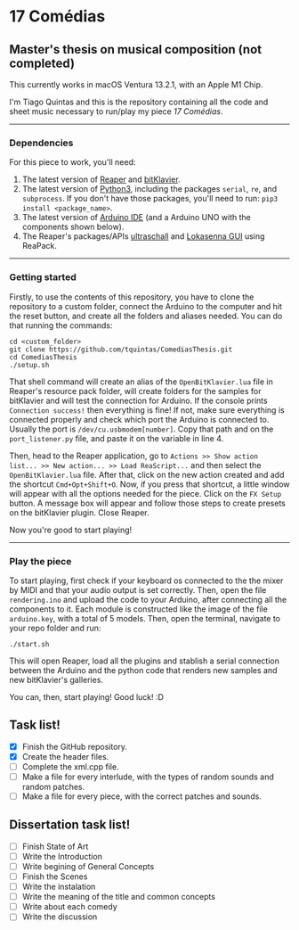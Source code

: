 # 17 Comédias
## Master's thesis on musical composition (not completed)
This currently works in macOS Ventura 13.2.1, with an Apple M1 Chip.

I'm Tiago Quintas and this is the repository containing all the code and sheet music necessary to run/play my piece _17 Comédias_.

---

### Dependencies
For this piece to work, you'll need:
1. The latest version of [Reaper](https://www.reaper.fm) and [bitKlavier](https://bitklavier.com).
2. The latest version of [Python3](https://www.python.org), including the packages ``serial``, ``re``, and ``subprocess``. If you don't have those packages, you'll need to run: ``pip3 install <package_name>``.
3. The latest version of [Arduino IDE](https://www.arduino.cc/en/software) (and a Arduino UNO with the components shown below).
4. The Reaper's packages/APIs [ultraschall](https://ultraschall.fm/api/) and [Lokasenna GUI](https://jalovatt.github.io/scythe/#/) using ReaPack.

---

### Getting started
Firstly, to use the contents of this repository, you have to clone the repository to a custom folder, connect the Arduino to the computer and hit the reset button, and create all the folders and aliases needed. You can do that running the commands:

    cd <custom_folder>
    git clone https://github.com/tquintas/ComediasThesis.git
    cd ComediasThesis
    ./setup.sh

That shell command will create an alias of the ``OpenBitKlavier.lua`` file in Reaper's resource pack folder, will create folders for the samples for bitKlavier and will test the connection for Arduino. If the console prints ``Connection success!`` then everything is fine! If not, make sure everything is connected properly and check which port the Arduino is connected to. Usually the port is ``/dev/cu.usbmodem[number]``. Copy that path and on the ``port_listener.py`` file, and paste it on the variable in line 4.

Then, head to the Reaper application, go to ```Actions >> Show action list... >> New action... >> Load ReaScript...``` and then select the ``OpenBitKlavier.lua`` file. After that, click on the new action created and add the shortcut ``Cmd+Opt+Shift+O``. Now, if you press that shortcut, a little window will appear with all the options needed for the piece. Click on the ``FX Setup`` button. A message box will appear and follow those steps to create presets on the bitKlavier plugin. Close Reaper.

Now you're good to start playing!

---

### Play the piece
To start playing, first check if your keyboard os connected to the the mixer by MIDI and that your audio output is set correctly. Then, open the file ``rendering.ino`` and upload the code to your Arduino, after connecting all the components to it. Each module is constructed like the image of the file ``arduino.key``, with a total of 5 models. Then, open the terminal, navigate to your repo folder and run:

    ./start.sh

This will open Reaper, load all the plugins and stablish a serial connection between the Arduino and the python code that renders new samples and new bitKlavier's galleries.

You can, then, start playing! Good luck! :D

## Task list!

- [x] Finish the GitHub repository.
- [x] Create the header files.
- [ ] Complete the xml.cpp file.
- [ ] Make a file for every interlude, with the types of random sounds and random patches.
- [ ] Make a file for every piece, with the correct patches and sounds.

## Dissertation task list!

- [ ] Finish State of Art
- [ ] Write the Introduction
- [ ] Write begining of General Concepts
- [ ] Finish the Scenes
- [ ] Write the instalation
- [ ] Write the meaning of the title and common concepts
- [ ] Write about each comedy
- [ ] Write the discussion